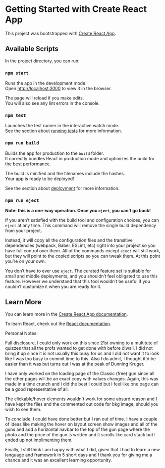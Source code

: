 # Getting Started with Create React App

This project was bootstrapped with [Create React App](https://github.com/facebook/create-react-app).

## Available Scripts

In the project directory, you can run:

### `npm start`

Runs the app in the development mode.\
Open [http://localhost:3000](http://localhost:3000) to view it in the browser.

The page will reload if you make edits.\
You will also see any lint errors in the console.

### `npm test`

Launches the test runner in the interactive watch mode.\
See the section about [running tests](https://facebook.github.io/create-react-app/docs/running-tests) for more information.

### `npm run build`

Builds the app for production to the `build` folder.\
It correctly bundles React in production mode and optimizes the build for the best performance.

The build is minified and the filenames include the hashes.\
Your app is ready to be deployed!

See the section about [deployment](https://facebook.github.io/create-react-app/docs/deployment) for more information.

### `npm run eject`

**Note: this is a one-way operation. Once you `eject`, you can’t go back!**

If you aren’t satisfied with the build tool and configuration choices, you can `eject` at any time. This command will remove the single build dependency from your project.

Instead, it will copy all the configuration files and the transitive dependencies (webpack, Babel, ESLint, etc) right into your project so you have full control over them. All of the commands except `eject` will still work, but they will point to the copied scripts so you can tweak them. At this point you’re on your own.

You don’t have to ever use `eject`. The curated feature set is suitable for small and middle deployments, and you shouldn’t feel obligated to use this feature. However we understand that this tool wouldn’t be useful if you couldn’t customize it when you are ready for it.

## Learn More

You can learn more in the [Create React App documentation](https://facebook.github.io/create-react-app/docs/getting-started).

To learn React, check out the [React documentation](https://reactjs.org/).


Personal Notes:

Full disclosure, I could only work on this since 21st owning to a multitute of quizzes that all the profs wanted to get done with before diwali.
I did not bring it up since it is not usually this busy for us and I did not want it to look like I was too busy to commit time to this. Also I do admit, I thought it'd be easier than it was but turns out I was at the peak of Dunning Kruger.

I have only worked on the loading page of the Classic (free) gun since all the other pages will be an exact copy with values changes. Again, this was made in a time crunch and I did the best I could but I feel like one page can be a good representative of all.

The clickable/hover elements wouldn't work for some absurd reason and I have kept the files and the commented out code for bkg image, should you wish to see them.

To conclude, I could have done better but I ran out of time. I have a couple of ideas like making the hover on layout screen show images and all of the guns and add a horizontal navbar to the top of the gun page where the photo and the price of the gun is written and it scrolls like card stack but I ended up not implimenting them.

Finally, I still think I am happy with what I did, given that I had to learn a new language and framework in 5 short days and I thank you for giving me a chance and it was an excellent learning opportunity.
